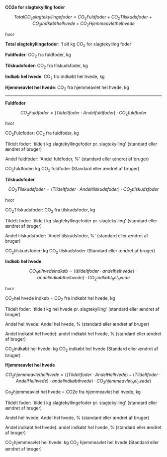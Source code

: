 **CO2e for slagtekylling foder**

$$Total CO_2{slagtekyllingefoder} = CO_2{Fuldfoder} + CO_2{Tilskudsfoder} + CO_2{Indkøbt hel hvede} + CO_2{Hjemmeavlet hel hvede}$$

hvor 

**Total slagtekyllingefoder**: 'I alt kg CO<sub>2</sub> for slagtekylling foder'

**Fuldfoder**: CO<sub>2</sub> fra fuldfoder, kg 

**Tilskudsfoder**: CO<sub>2</sub> fra tilskudsfoder, kg 

**Indkøb hel hvede**: CO<sub>2</sub> fra indkøbt hel hvede, kg 

**Hjemmeavlet hel hvede**: CO<sub>2</sub> fra hjemmeavlet hel hvede, kg 
___________________________________________

**Fuldfoder**

$$CO_2Fuldfoder = (Tildelt foder \cdot Andel fuldfoder) \cdot CO_2fuldfoder$$

hvor 

CO<sub>2</sub>Fuldfoder: CO<sub>2</sub> fra fuldfoder, kg

Tildelt foder: 'tildelt kg slagtekyllingefoder pr. slagtekylling' (standard eller ændret af bruger)

Andel fuldfoder: 'Andel fuldfoder, %' (standard eller ændret af bruger) 

CO<sub>2</sub>fuldfoder: kg CO<sub>2</sub> fuldfoder (Standard eller ændret af bruger)


**Tilskudsfoder**

$$CO_2Tilskudsfoder = (Tildelt foder \cdot Andel tilskudsfoder) \cdot CO_2tilskudsfoder$$

hvor 

CO<sub>2</sub>Tilskudsfoder: CO<sub>2</sub> fra tilskudsfoder, kg

Tildelt foder: 'tildelt kg slagtekyllingefoder pr. slagtekylling' (standard eller ændret af bruger)

Andel tilskudsfoder: 'Andel tilskudsfoder, %' (standard eller ændret af bruger) 

CO<sub>2</sub>tilskudsfoder: kg CO<sub>2</sub> tilskudsfoder (Standard eller ændret af bruger)

**Indkøb hel hvede**

$$CO_helhvede indkøb = ((tildelt foder\cdot andel hel hvede) \cdot andel indkøbt hel hvede) \cdot CO_2indkøbt_hel_hvede$$

hvor

CO<sub>2</sub>hel hvede indkøb = CO<sub>2</sub> fra indkøbt hel hvede, kg 

Tildelt foder: 'tildelt kg hel hvede pr. slagtekylling' (standard eller ændret af bruger)

Andel hel hvede: Andel hel hvede, % (standard eller ændret af bruger) 

Andel indkøbt hel hvede): andel indkøbt hel hvede, % (standard eller ændret af bruger) 

CO<sub>2</sub>indkøbt hel hvede: kg CO<sub>2</sub> indkøbt hel hvede (Standard eller ændret af bruger)

**Hjemmeavlet hel hvede**

$$CO_2hjemmeavlet hel hvede = ((Tildelt foder \cdot Andel Hel hvede)-(Tildelt foder \cdot Andel Hel hvede) \cdot andel indkøbt hvede) \cdot CO_2hjemmeavlet_hel_hvede)$$

Co<sub>2</sub>hjemmeavlet hel hvede = CO2e fra hjemmeavlet hel hvede, kg 

Tildelt foder: 'tildelt kg slagtekyllingefoder pr. slagtekylling' (standard eller ændret af bruger)

Andel hel hvede: Andel hel hvede, % (standard eller ændret af bruger) 

Andel indkøbt hel hvede): andel indkøbt hel hvede, % (standard eller ændret af bruger)

CO<sub>2</sub>hjemmeavlet hel hvede: kg CO<sub>2</sub> hjemmeavlet hel hvede (Standard eller ændret af bruger)

